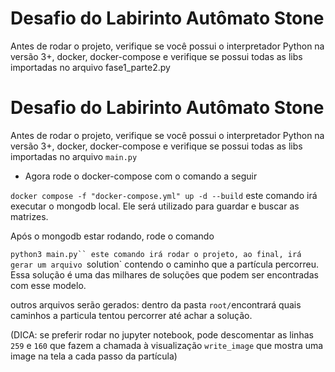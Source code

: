 
# Desafio do Labirinto Autômato Stone

Antes de rodar o projeto, verifique se você possui o interpretador Python na versão 3+, docker, docker-compose e verifique se possui todas as libs importadas no arquivo fase1_parte2.py

# Desafio do Labirinto Autômato Stone

Antes de rodar o projeto, verifique se você possui o interpretador Python na versão 3+, docker, docker-compose e verifique se possui todas as libs importadas no arquivo `main.py`

- Agora rode o docker-compose com o comando a seguir

`docker compose -f "docker-compose.yml" up -d --build` este comando irá executar o mongodb local. Ele será utilizado para guardar e buscar as matrizes.

Após o mongodb estar rodando, rode o comando

`python3 main.py``
este comando irá rodar o projeto, ao final, irá gerar um arquivo `solution` contendo o caminho que a partícula percorreu.
Essa solução é uma das milhares de soluções que podem ser encontradas com esse modelo.

outros arquivos serão gerados:
dentro da pasta `root/`encontrará quais caminhos a particula tentou percorrer até achar a solução.

(DICA: se preferir rodar no jupyter notebook, pode descomentar as linhas `259` e `160` que fazem a chamada à visualização `write_image`  que mostra uma image na tela a cada passo da partícula) 
